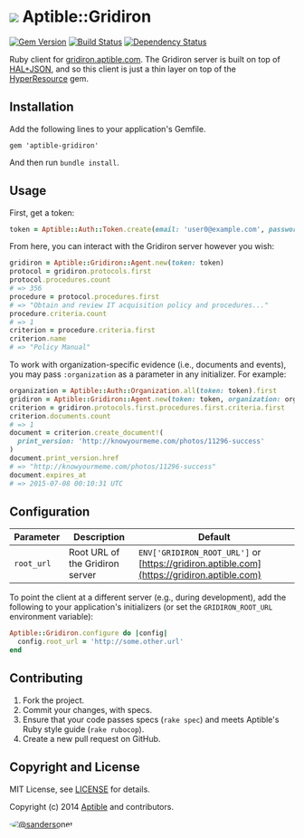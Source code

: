 # ![](https://raw.github.com/aptible/straptible/master/lib/straptible/rails/templates/public.api/icon-60px.png) Aptible::Gridiron

[![Gem Version](https://badge.fury.io/rb/aptible-gridiron.png)](https://rubygems.org/gems/aptible-gridiron)
[![Build Status](https://travis-ci.org/aptible/gridiron-ruby.png?branch=master)](https://travis-ci.org/aptible/gridiron-ruby)
[![Dependency Status](https://gemnasium.com/aptible/gridiron-ruby.png)](https://gemnasium.com/aptible/gridiron-ruby)

Ruby client for [gridiron.aptible.com](https://gridiron.aptible.com/). The Gridiron server is built on top of [HAL+JSON](http://tools.ietf.org/html/draft-kelly-json-hal-06), and so this client is just a thin layer on top of the [HyperResource](https://github.com/gamache/hyperresource) gem.

## Installation

Add the following lines to your application's Gemfile.

    gem 'aptible-gridiron'

And then run `bundle install`.

## Usage

First, get a token:

```ruby
token = Aptible::Auth::Token.create(email: 'user0@example.com', password: 'password')
```

From here, you can interact with the Gridiron server however you wish:

```ruby
gridiron = Aptible::Gridiron::Agent.new(token: token)
protocol = gridiron.protocols.first
protocol.procedures.count
# => 356
procedure = protocol.procedures.first
# => "Obtain and review IT acquisition policy and procedures..."
procedure.criteria.count
# => 1
criterion = procedure.criteria.first
criterion.name
# => "Policy Manual"
```

To work with organization-specific evidence (i.e., documents and events), you may pass `:organization` as a parameter in any initializer. For example:

```ruby
organization = Aptible::Auth::Organization.all(token: token).first
gridiron = Aptible::Gridiron::Agent.new(token: token, organization: organization)
criterion = gridiron.protocols.first.procedures.first.criteria.first
criterion.documents.count
# => 1
document = criterion.create_document!(
  print_version: 'http://knowyourmeme.com/photos/11296-success'
)
document.print_version.href
# => "http://knowyourmeme.com/photos/11296-success"
document.expires_at
# => 2015-07-08 00:10:31 UTC
```

## Configuration

| Parameter | Description | Default |
| --------- | ----------- | --------------- |
| `root_url` | Root URL of the Gridiron server | `ENV['GRIDIRON_ROOT_URL']` or [https://gridiron.aptible.com](https://gridiron.aptible.com) |

To point the client at a different server (e.g., during development), add the following to your application's initializers (or set the `GRIDIRON_ROOT_URL` environment variable):

```ruby
Aptible::Gridiron.configure do |config|
  config.root_url = 'http://some.other.url'
end
```

## Contributing

1. Fork the project.
1. Commit your changes, with specs.
1. Ensure that your code passes specs (`rake spec`) and meets Aptible's Ruby style guide (`rake rubocop`).
1. Create a new pull request on GitHub.

## Copyright and License

MIT License, see [LICENSE](LICENSE.md) for details.

Copyright (c) 2014 [Aptible](https://www.aptible.com) and contributors.

[<img src="https://s.gravatar.com/avatar/9b58236204e844e3181e43e05ddb0809?s=60" style="border-radius: 50%;" alt="@sandersonet" />](https://github.com/sandersonet)

